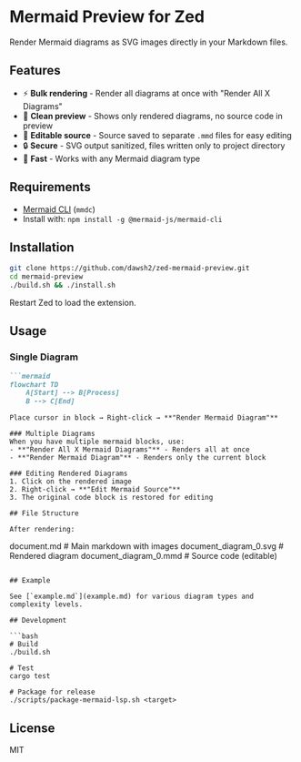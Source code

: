 # Mermaid Preview for Zed

Render Mermaid diagrams as SVG images directly in your Markdown files.

## Features

- ⚡ **Bulk rendering** - Render all diagrams at once with "Render All X Diagrams"
- 🎨 **Clean preview** - Shows only rendered diagrams, no source code in preview
- 📝 **Editable source** - Source saved to separate `.mmd` files for easy editing
- 🔒 **Secure** - SVG output sanitized, files written only to project directory
- 🚀 **Fast** - Works with any Mermaid diagram type

## Requirements

- [Mermaid CLI](https://github.com/mermaid-js/mermaid-cli) (`mmdc`)
- Install with: `npm install -g @mermaid-js/mermaid-cli`

## Installation

```bash
git clone https://github.com/dawsh2/zed-mermaid-preview.git
cd mermaid-preview
./build.sh && ./install.sh
```

Restart Zed to load the extension.

## Usage

### Single Diagram
```markdown
```mermaid
flowchart TD
    A[Start] --> B[Process]
    B --> C[End]
```
```
Place cursor in block → Right-click → **"Render Mermaid Diagram"**

### Multiple Diagrams
When you have multiple mermaid blocks, use:
- **"Render All X Mermaid Diagrams"** - Renders all at once
- **"Render Mermaid Diagram"** - Renders only the current block

### Editing Rendered Diagrams
1. Click on the rendered image
2. Right-click → **"Edit Mermaid Source"**
3. The original code block is restored for editing

## File Structure

After rendering:
```
document.md              # Main markdown with images
document_diagram_0.svg   # Rendered diagram
document_diagram_0.mmd   # Source code (editable)
```

## Example

See [`example.md`](example.md) for various diagram types and complexity levels.

## Development

```bash
# Build
./build.sh

# Test
cargo test

# Package for release
./scripts/package-mermaid-lsp.sh <target>
```

## License

MIT